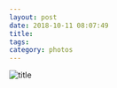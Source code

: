 ```yaml
---
layout: post
date: 2018-10-11 08:07:49
title: 
tags:
category: photos
---
```


![title](/assets/photoblog/sequim-wood.jpg)